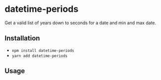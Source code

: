 # datetime-periods

Get a valid list of years down to seconds for a date and min and max date.

## Installation

- `npm install datetime-periods`
- `yarn add datetime-periods`

## Usage

